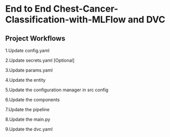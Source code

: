 # End to End Chest-Cancer-Classification-with-MLFlow and DVC

## Project Workflows

1.Update config.yaml

2.Update secrets.yaml [Optional]

3.Update params.yaml

4.Update the entity

5.Update the configuration manager in src config

6.Update the components

7.Update the pipeline

8.Update the main.py

9.Update the dvc.yaml
